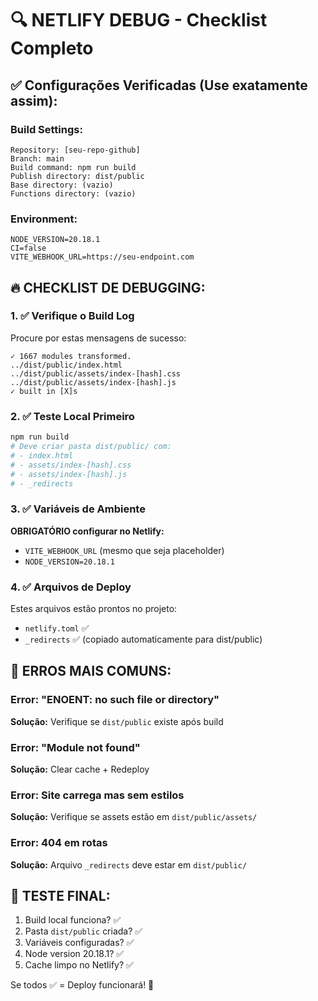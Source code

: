 # 🔍 NETLIFY DEBUG - Checklist Completo

## ✅ Configurações Verificadas (Use exatamente assim):

### Build Settings:
```
Repository: [seu-repo-github]
Branch: main
Build command: npm run build
Publish directory: dist/public
Base directory: (vazio)
Functions directory: (vazio)
```

### Environment:
```
NODE_VERSION=20.18.1
CI=false
VITE_WEBHOOK_URL=https://seu-endpoint.com
```

## 🔥 CHECKLIST DE DEBUGGING:

### 1. ✅ Verifique o Build Log
Procure por estas mensagens de sucesso:
```
✓ 1667 modules transformed.
../dist/public/index.html
../dist/public/assets/index-[hash].css
../dist/public/assets/index-[hash].js
✓ built in [X]s
```

### 2. ✅ Teste Local Primeiro
```bash
npm run build
# Deve criar pasta dist/public/ com:
# - index.html
# - assets/index-[hash].css
# - assets/index-[hash].js
# - _redirects
```

### 3. ✅ Variáveis de Ambiente
**OBRIGATÓRIO configurar no Netlify:**
- `VITE_WEBHOOK_URL` (mesmo que seja placeholder)
- `NODE_VERSION=20.18.1`

### 4. ✅ Arquivos de Deploy
Estes arquivos estão prontos no projeto:
- `netlify.toml` ✅
- `_redirects` ✅ (copiado automaticamente para dist/public)

## 🚨 ERROS MAIS COMUNS:

### Error: "ENOENT: no such file or directory"
**Solução:** Verifique se `dist/public` existe após build

### Error: "Module not found" 
**Solução:** Clear cache + Redeploy

### Error: Site carrega mas sem estilos
**Solução:** Verifique se assets estão em `dist/public/assets/`

### Error: 404 em rotas
**Solução:** Arquivo `_redirects` deve estar em `dist/public/`

## 🎯 TESTE FINAL:
1. Build local funciona? ✅
2. Pasta `dist/public` criada? ✅  
3. Variáveis configuradas? ✅
4. Node version 20.18.1? ✅
5. Cache limpo no Netlify? ✅

Se todos ✅ = Deploy funcionará! 🚀